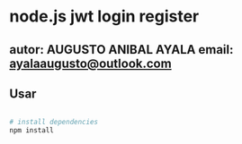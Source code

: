 # node.js jwt login register

## autor: AUGUSTO ANIBAL AYALA email: ayalaaugusto@outlook.com
## Usar

``` bash

# install dependencies
npm install


```
